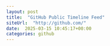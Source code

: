 ```yaml
---
layout: post
title:  "GitHub Public Timeline Feed"
siteUrl:  "http://github.com/"
date:  2025-03-15 10:45:17+00:00
categories: github
---
```

